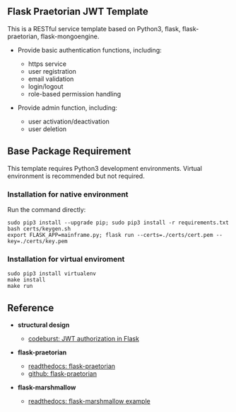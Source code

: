 ## Flask Praetorian JWT Template
This is a RESTful service template based on Python3, flask, flask-praetorian, flask-mongoengine.
- Provide basic authentication functions, including:
  - https service
  - user registration
  - email validation
  - login/logout
  - role-based permission handling
 

- Provide admin function, including:
  - user activation/deactivation
  - user deletion

## Base Package Requirement
This template requires Python3 development environments. Virtual environment is recommended but not required.

### Installation for native environment
Run the command directly:

    sudo pip3 install --upgrade pip; sudo pip3 install -r requirements.txt
    bash certs/keygen.sh
    export FLASK_APP=mainframe.py; flask run --certs=./certs/cert.pem --key=./certs/key.pem

### Installation for virtual enviroment
    sudo pip3 install virtualenv
    make install
    make run

## Reference
 - **structural design**
   - [codeburst: JWT authorization in Flask](http://https://codeburst.io/jwt-authorization-in-flask-c63c1acf4eeb "codeburst: JWT authorization in Flask")

 - **flask-praetorian**
   - [readthedocs: flask-praetorian](https://flask-praetorian.readthedocs.io/en/latest/ "readthedocs: flask-praetorian")
   - [github: flask-praetorian](http://https://github.com/dusktreader/flask-praetorian "github")
  
 - **flask-marshmallow**
   - [readthedocs: flask-marshmallow example](http://https://flask-marshmallow.readthedocs.io/en/latest/ "readthedocs: flask-marshmallow example")
 
